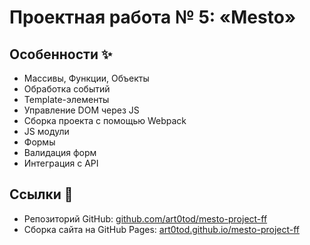 # Проектная работа № 5: «Mesto»

## Особенности ✨

- Массивы, Функции, Объекты
- Обработка событий
- Template-элементы
- Управление DOM через JS
- Сборка проекта с помощью Webpack
- JS модули
- Формы
- Валидация форм
- Интеграция с API

## Ссылки 🔗

- Репозиторий GitHub: [github.com/art0tod/mesto-project-ff](https://github.com/art0tod/mesto-project-ff/)
- Сборка сайта на GitHub Pages: [art0tod.github.io/mesto-project-ff](https://art0tod.github.io/mesto-project-ff/)
